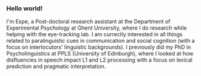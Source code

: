 
<!--
**erbadaya/erbadaya** is a ✨ _special_ ✨ repository because its `README.md` (this file) appears on your GitHub profile.

Here are some ideas to get you started:

- 🔭 I’m currently working on ...
- 🌱 I’m currently learning ...
- 👯 I’m looking to collaborate on ...
- 🤔 I’m looking for help with ...
- 💬 Ask me about ...
- 📫 How to reach me: ...
- 😄 Pronouns: ...
- ⚡ Fun fact: ...
-->

### Hello world!

I'm Espe, a Post-doctoral research assistant at the Department of Experimental Psychology at Ghent University, where I do research while helping with the eye-tracking lab. I am currectly interested in all things related to paralinguistic cues in communication and social cognition (with a focus on interlocutors' linguistic backgrounds). I previously did my PhD in Psycholinguistics at PPLS (University of Edinburgh), where I looked at how disfluencies in speech impact L1 and L2 processing with a focus on lexical prediction and pragmatic interpretation.





